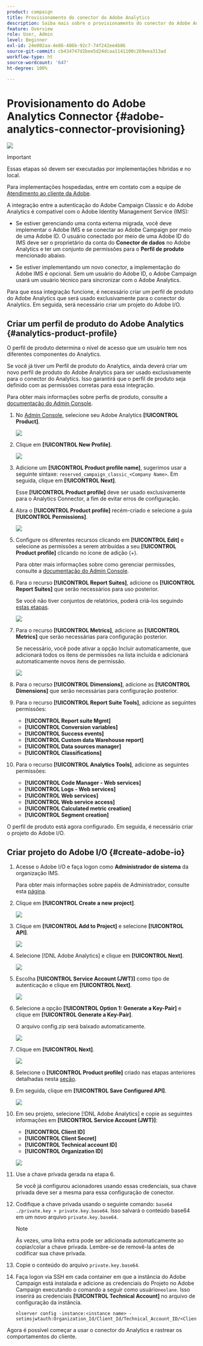 ```yaml
---
product: campaign
title: Provisionamento do conector do Adobe Analytics
description: Saiba mais sobre o provisionamento do conector do Adobe Analytics
feature: Overview
role: User, Admin
level: Beginner
exl-id: 24e002aa-4e86-406b-92c7-74f242ee4b86
source-git-commit: cb434747d2bee5d24dcaa1141100c269eea313ad
workflow-type: ht
source-wordcount: '647'
ht-degree: 100%

---
```


# Provisionamento do Adobe Analytics Connector {#adobe-analytics-connector-provisioning}

![](../../assets/v7-only.svg)

>[!IMPORTANT]
>
> Essas etapas só devem ser executadas por implementações híbridas e no local.
>
>Para implementações hospedadas, entre em contato com a equipe de [Atendimento ao cliente da Adobe](https://helpx.adobe.com/br/enterprise/using/support-for-experience-cloud.html).

A integração entre a autenticação do Adobe Campaign Classic e do Adobe Analytics é compatível com o Adobe Identity Management Service (IMS):

* Se estiver gerenciando uma conta externa migrada, você deve implementar o Adobe IMS e se conectar ao Adobe Campaign por meio de uma Adobe ID. O usuário conectado por meio de uma Adobe ID do IMS deve ser o proprietário da conta do **Conector de dados** no Adobe Analytics e ter um conjunto de permissões para o **Perfil de produto** mencionado abaixo.

* Se estiver implementando um novo conector, a implementação do Adobe IMS é opcional. Sem um usuário do Adobe ID, o Adobe Campaign usará um usuário técnico para sincronizar com o Adobe Analytics.

Para que essa integração funcione, é necessário criar um perfil de produto do Adobe Analytics que será usado exclusivamente para o conector do Analytics. Em seguida, será necessário criar um projeto do Adobe I/O.

## Criar um perfil de produto do Adobe Analytics {#analytics-product-profile}

O perfil de produto determina o nível de acesso que um usuário tem nos diferentes componentes do Analytics.

Se você já tiver um Perfil de produto do Analytics, ainda deverá criar um novo perfil de produto do Adobe Analytics para ser usado exclusivamente para o conector do Analytics. Isso garantirá que o perfil de produto seja definido com as permissões corretas para essa integração.

Para obter mais informações sobre perfis de produto, consulte a [documentação do Admin Console](https://helpx.adobe.com/mt/enterprise/admin-guide.html).

1. No [Admin Console](https://adminconsole.adobe.com/), selecione seu Adobe Analytics **[!UICONTROL Product]**.

   ![](assets/do-not-localize/triggers_1.png)

1. Clique em **[!UICONTROL New Profile]**.

   ![](assets/do-not-localize/triggers_2.png)

1. Adicione um **[!UICONTROL Product profile name]**, sugerimos usar a seguinte sintaxe: `reserved_campaign_classic_<Company Name>`. Em seguida, clique em **[!UICONTROL Next]**.

   Esse **[!UICONTROL Product profile]** deve ser usado exclusivamente para o Analytics Connector, a fim de evitar erros de configuração.

1. Abra o **[!UICONTROL Product profile]** recém-criado e selecione a guia **[!UICONTROL Permissions]**.

   ![](assets/do-not-localize/triggers_3.png)

1. Configure os diferentes recursos clicando em **[!UICONTROL Edit]** e selecione as permissões a serem atribuídas a seu **[!UICONTROL Product profile]** clicando no ícone de adição (+).

   Para obter mais informações sobre como gerenciar permissões, consulte a [documentação do Admin Console](https://helpx.adobe.com/mt/enterprise/using/manage-permissions-and-roles.html).

1. Para o recurso **[!UICONTROL Report Suites]**, adicione os **[!UICONTROL Report Suites]** que serão necessários para uso posterior.

   Se você não tiver conjuntos de relatórios, poderá criá-los seguindo [estas etapas](../../platform/using/adobe-analytics-connector.md#report-suite-analytics).

   ![](assets/do-not-localize/triggers_4.png)

1. Para o recurso **[!UICONTROL Metrics]**, adicione as **[!UICONTROL Metrics]** que serão necessárias para configuração posterior.

   Se necessário, você pode ativar a opção Incluir automaticamente, que adicionará todos os itens de permissões na lista incluída e adicionará automaticamente novos itens de permissão.

   ![](assets/do-not-localize/triggers_13.png)

1. Para o recurso **[!UICONTROL Dimensions]**, adicione as **[!UICONTROL Dimensions]** que serão necessárias para configuração posterior.

1. Para o recurso **[!UICONTROL Report Suite Tools]**, adicione as seguintes permissões:

   * **[!UICONTROL Report suite Mgmt]**
   * **[!UICONTROL Conversion variables]**
   * **[!UICONTROL Success events]**
   * **[!UICONTROL Custom data Warehouse report]**
   * **[!UICONTROL Data sources manager]**
   * **[!UICONTROL Classifications]**

1. Para o recurso **[!UICONTROL Analytics Tools]**, adicione as seguintes permissões:

   * **[!UICONTROL Code Manager - Web services]**
   * **[!UICONTROL Logs - Web services]**
   * **[!UICONTROL Web services]**
   * **[!UICONTROL Web service access]**
   * **[!UICONTROL Calculated metric creation]**
   * **[!UICONTROL Segment creation]**

O perfil de produto está agora configurado. Em seguida, é necessário criar o projeto do Adobe I/O.

## Criar projeto do Adobe I/O {#create-adobe-io}

1. Acesse o Adobe I/O e faça logon como **Administrador de sistema** da organização IMS.

   Para obter mais informações sobre papéis de Administrador, consulte esta [página](https://helpx.adobe.com/br/enterprise/using/admin-roles.html).

1. Clique em **[!UICONTROL Create a new project]**.

   ![](assets/do-not-localize/triggers_5.png)

1. Clique em **[!UICONTROL Add to Project]** e selecione **[!UICONTROL API]**.

   ![](assets/do-not-localize/triggers_6.png)

1. Selecione [!DNL Adobe Analytics] e clique em **[!UICONTROL Next]**.

   ![](assets/do-not-localize/triggers_7.png)

1. Escolha **[!UICONTROL Service Account (JWT)]** como tipo de autenticação e clique em **[!UICONTROL Next]**.

   ![](assets/do-not-localize/triggers_8.png)

1. Selecione a opção **[!UICONTROL Option 1: Generate a Key-Pair]** e clique em **[!UICONTROL Generate a Key-Pair]**.

   O arquivo config.zip será baixado automaticamente.

   ![](assets/do-not-localize/triggers_9.png)

1. Clique em **[!UICONTROL Next]**.

   ![](assets/do-not-localize/triggers_10.png)

1. Selecione o **[!UICONTROL Product profile]** criado nas etapas anteriores detalhadas nesta [seção](#analytics-product-profile).

1. Em seguida, clique em **[!UICONTROL Save Configured API]**.

   ![](assets/do-not-localize/triggers_11.png)

1. Em seu projeto, selecione [!DNL Adobe Analytics] e copie as seguintes informações em **[!UICONTROL Service Account (JWT)]**:

   * **[!UICONTROL Client ID]**
   * **[!UICONTROL Client Secret]**
   * **[!UICONTROL Technical account ID]**
   * **[!UICONTROL Organization ID]**

   ![](assets/do-not-localize/triggers_12.png)

1. Use a chave privada gerada na etapa 6.

   Se você já configurou acionadores usando essas credenciais, sua chave privada deve ser a mesma para essa configuração de conector.

1. Codifique a chave privada usando o seguinte comando: `base64 ./private.key > private.key.base64`. Isso salvará o conteúdo base64 em um novo arquivo `private.key.base64`.

   >[!NOTE]
   >
   >Às vezes, uma linha extra pode ser adicionada automaticamente ao copiar/colar a chave privada. Lembre-se de removê-la antes de codificar sua chave privada.

1. Copie o conteúdo do arquivo `private.key.base64`.

1. Faça logon via SSH em cada container em que a instância do Adobe Campaign está instalada e adicione as credenciais do Projeto no Adobe Campaign executando o comando a seguir como usuário`neolane`. Isso inserirá as credenciais **[!UICONTROL Technical Account]** no arquivo de configuração da instância.

   ```
   nlserver config -instance:<instance name> -setimsjwtauth:Organization_Id/Client_Id/Technical_Account_ID/<Client_Secret>/<Base64_encoded_Private_Key>
   ```
Agora é possível começar a usar o conector do Analytics e rastrear os comportamentos do cliente.

